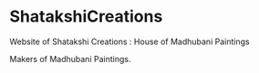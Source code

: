 ShatakshiCreations
==================

Website of Shatakshi Creations : House of Madhubani Paintings

Makers of Madhubani Paintings.

